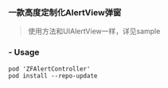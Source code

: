 ### 一款高度定制化AlertView弹窗
> 使用方法和UIAlertView一样，详见sample
### - Usage
```
pod 'ZFAlertController'
pod install --repo-update
```
